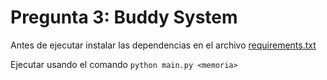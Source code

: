 # Pregunta 3: Buddy System

Antes de ejecutar instalar las dependencias en el archivo 
[requirements.txt](../requirements.txt)

Ejecutar usando el comando ```python main.py <memoria>```